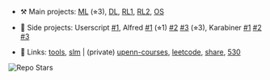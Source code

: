 <!-- ### Hi there 👉 my [homepage (主页)](https://realliyifei.github.io)  ![](https://komarev.com/ghpvc/?username=realliyifei&label=Views&color=0ABAB5) -->
<!-- - 🧠 Research interests: NLP, CV, multimodal, zero-shot learning, MLSys -->
<!-- - 🎓 Current program: DS and CS at UPenn, doing NLP research -->

- ⚒️ Main projects: 
[ML](https://github.com/realliyifei/ML-Project-Hotel-Cancellation-Prediction) (⭐︎3), 
[DL](https://github.com/realliyifei/DL-Project-Shopee-Product-Match), 
[RL1](https://github.com/realliyifei/RL-Project-IRL-Gridworld), 
[RL2](https://github.com/realliyifei/RL-Project-RL-in-Computer-System), 
[OS](https://github.com/realliyifei/Linux-File-System-Demo)

- 🥳 Side projects: 
Userscript 
[#1](https://github.com/realliyifei/userscript-wikipedia-optimizor), 
Alfred 
[#1](https://github.com/realliyifei/alfred-sequential-strings-creator) (⭐︎1)
[#2](https://github.com/realliyifei/alfred-file-renamer) 
[#3](https://github.com/realliyifei/alfred-browser-tab-organizor) (⭐︎3), 
Karabiner 
[#1](https://github.com/realliyifei/mac-karabiner-media-control-by-hyperkey) 
[#2](https://github.com/realliyifei/mac-karabiner-number-function-keys) 
[#3](https://github.com/realliyifei/mac-karabiner-chinese-punctuations-to-halfwidth-forms)

- 🔗 Links: 
[tools](https://github.com/realliyifei/links-and-tools), 
[slm](https://github.com/realliyifei/lihang-code) 
| (private) 
[upenn-courses](https://github.com/realliyifei/upenn-courses), 
[leetcode](https://github.com/realliyifei/leetcode), 
[share](https://github.com/realliyifei/share), 
[530](https://github.com/realliyifei/UPenn-CIS-530)

![Repo Stars](https://img.shields.io/github/stars/realliyifei?label=Stars&style=social) 
<!-- - 📒 Solve [leetcode problems](https://app.gitbook.com/@realliyifei/s/leetcode/v/main/) occasionally -->
<!-- ![Anurag's GitHub stats](https://github-readme-stats.vercel.app/api?username=realliyifei&show_icons=true&title_color=D73672&icon_color=F0C947&text_color=0ABAB5&bg_color=00000000) -->
<!-- [![Readme Card](https://github-readme-stats.vercel.app/api/pin/?username=realliyifei&repo=Alfred-Safari-Window-for-LRHS-Tabs)](https://github.com/realliyifei/Alfred-Safari-Window-for-LRHS-Tabs) -->

